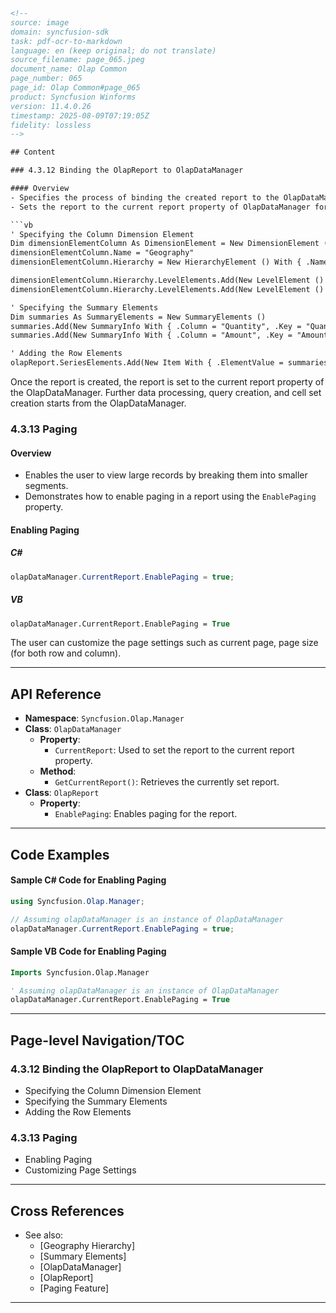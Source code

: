 ```html
<!-- 
source: image
domain: syncfusion-sdk
task: pdf-ocr-to-markdown
language: en (keep original; do not translate)
source_filename: page_065.jpeg
document_name: Olap Common
page_number: 065
page_id: Olap Common#page_065
product: Syncfusion Winforms
version: 11.4.0.26
timestamp: 2025-08-09T07:19:05Z
fidelity: lossless
-->

## Content

### 4.3.12 Binding the OlapReport to OlapDataManager

#### Overview
- Specifies the process of binding the created report to the OlapDataManager.
- Sets the report to the current report property of OlapDataManager for processing, querying, and cell set creation.

```vb
' Specifying the Column Dimension Element
Dim dimensionElementColumn As DimensionElement = New DimensionElement ()
dimensionElementColumn.Name = "Geography"
dimensionElementColumn.Hierarchy = New HierarchyElement () With { .Name = "Geography Hierarchy" }

dimensionElementColumn.Hierarchy.LevelElements.Add(New LevelElement () With { .Name = "Country" })
dimensionElementColumn.Hierarchy.LevelElements.Add(New LevelElement () With { .Name = "State" })

' Specifying the Summary Elements
Dim summaries As SummaryElements = New SummaryElements ()
summaries.Add(New SummaryInfo With { .Column = "Quantity", .Key = "Quantity", .Type = SummaryType.Sum })
summaries.Add(New SummaryInfo With { .Column = "Amount", .Key = "Amount" , .Type = SummaryType.Sum, .FormatString = "{0:c}" })

' Adding the Row Elements
olapReport.SeriesElements.Add(New Item With { .ElementValue = summaries })
```

Once the report is created, the report is set to the current report property of the OlapDataManager. Further data processing, query creation, and cell set creation starts from the OlapDataManager.

### 4.3.13 Paging
#### Overview
- Enables the user to view large records by breaking them into smaller segments.
- Demonstrates how to enable paging in a report using the `EnablePaging` property.

#### Enabling Paging

##### C#
```csharp
olapDataManager.CurrentReport.EnablePaging = true;
```

##### VB
```vb
olapDataManager.CurrentReport.EnablePaging = True
```

The user can customize the page settings such as current page, page size (for both row and column).

---

## API Reference

- **Namespace**: `Syncfusion.Olap.Manager`
- **Class**: `OlapDataManager`
  - **Property**:
    - `CurrentReport`: Used to set the report to the current report property.
  - **Method**:
    - `GetCurrentReport()`: Retrieves the currently set report.
- **Class**: `OlapReport`
  - **Property**:
    - `EnablePaging`: Enables paging for the report.

---

## Code Examples

#### Sample C# Code for Enabling Paging

```csharp
using Syncfusion.Olap.Manager;

// Assuming olapDataManager is an instance of OlapDataManager
olapDataManager.CurrentReport.EnablePaging = true;
```

#### Sample VB Code for Enabling Paging

```vb
Imports Syncfusion.Olap.Manager

' Assuming olapDataManager is an instance of OlapDataManager
olapDataManager.CurrentReport.EnablePaging = True
```

---

## Page-level Navigation/TOC

### 4.3.12 Binding the OlapReport to OlapDataManager
- Specifying the Column Dimension Element
- Specifying the Summary Elements
- Adding the Row Elements

### 4.3.13 Paging
- Enabling Paging
- Customizing Page Settings

---

## Cross References

- See also:
  - [Geography Hierarchy]
  - [Summary Elements]
  - [OlapDataManager]
  - [OlapReport]
  - [Paging Feature]

---

<!-- tags: [syncfusion, winforms, olap, olapreport, olapdatamanager, paging, enablepaging, reportbinding] keywords: [OlapReport, OlapDataManager, enablepaging, summary, geography, hierarchy, pagingfunctionality] -->
```